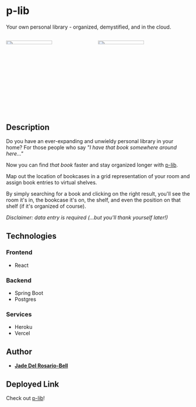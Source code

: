 # p-lib
Your own personal library - organized, demystified, and in the cloud.

## 

<img width="50%" height="5%" src="https://user-images.githubusercontent.com/60476965/159123090-f61b2945-c375-4c3f-a773-e2887e9e29b7.png"></img><img width="50%" height="5%" src="https://user-images.githubusercontent.com/60476965/159123356-c88bafa8-a659-4a3e-98df-684b2c5be223.png"></img>

## Description

Do you have an ever-expanding and unwieldy personal library in your home? For those people who say *"I have that book somewhere around here..."* 

Now you can find *that book* faster and stay organized longer with [p-lib](https://p-lib.vercel.app/). 

Map out the location of bookcases in a grid representation of your room and assign book entries to virtual shelves. 

By simply searching for a book and clicking on the right result, you'll see the room it's in, the bookcase it's on, the shelf, and even the position on that shelf (if it's organized of course). 

*Disclaimer: data entry is required (...but you'll thank yourself later!)*

## Technologies

### Frontend

* React

### Backend

* Spring Boot
* Postgres

### Services

* Heroku
* Vercel

## Author

* **[Jade Del Rosario-Bell](https://github.com/jadedrb)** 


## Deployed Link 

Check out [p-lib](https://p-lib.vercel.app/)!


